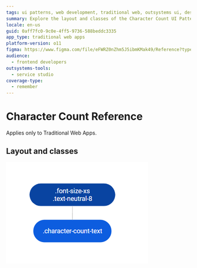 ```yaml
---
tags: ui patterns, web development, traditional web, outsystems ui, design systems
summary: Explore the layout and classes of the Character Count UI Pattern in Traditional Web Apps using OutSystems 11 (O11).
locale: en-us
guid: 0aff7fc0-9c0e-4ff5-9736-588beddc3335
app_type: traditional web apps
platform-version: o11
figma: https://www.figma.com/file/eFWRZ0nZhm5J5ibmKMak49/Reference?type=design&node-id=615%3A433&mode=design&t=Cx8ecjAITJrQMvRn-1
audience:
  - frontend developers
outsystems-tools:
  - service studio
coverage-type:
  - remember
---
```


# Character Count Reference

<div class="info" markdown="1">

Applies only to Traditional Web Apps.

</div>

## Layout and classes

![Diagram illustrating the layout and classes for the Character Count UI Pattern in Traditional Web Apps](images/charactercount-2-diag.png "Character Count Layout Diagram")
